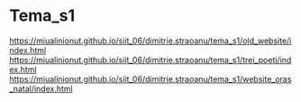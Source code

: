 # Tema_s1

https://miualinionut.github.io/siit_06/dimitrie.straoanu/tema_s1/old_website/index.html
https://miualinionut.github.io/siit_06/dimitrie.straoanu/tema_s1/trei_poeti/index.html
https://miualinionut.github.io/siit_06/dimitrie.straoanu/tema_s1/website_oras_natal/index.html
